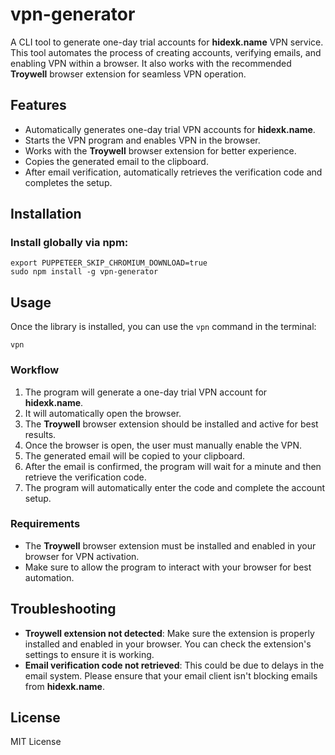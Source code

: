 # vpn-generator

A CLI tool to generate one-day trial accounts for **hidexk.name** VPN service. This tool automates the process of creating accounts, verifying emails, and enabling VPN within a browser. It also works with the recommended **Troywell** browser extension for seamless VPN operation.

## Features

- Automatically generates one-day trial VPN accounts for **hidexk.name**.
- Starts the VPN program and enables VPN in the browser.
- Works with the **Troywell** browser extension for better experience.
- Copies the generated email to the clipboard.
- After email verification, automatically retrieves the verification code and completes the setup.

## Installation

### Install globally via npm:

```
export PUPPETEER_SKIP_CHROMIUM_DOWNLOAD=true
sudo npm install -g vpn-generator
```

## Usage

Once the library is installed, you can use the `vpn` command in the terminal:

```
vpn
```

### Workflow

1. The program will generate a one-day trial VPN account for **hidexk.name**.
2. It will automatically open the browser.
3. The **Troywell** browser extension should be installed and active for best results.
4. Once the browser is open, the user must manually enable the VPN.
5. The generated email will be copied to your clipboard.
6. After the email is confirmed, the program will wait for a minute and then retrieve the verification code.
7. The program will automatically enter the code and complete the account setup.

### Requirements

- The **Troywell** browser extension must be installed and enabled in your browser for VPN activation.
- Make sure to allow the program to interact with your browser for best automation.

## Troubleshooting

- **Troywell extension not detected**: Make sure the extension is properly installed and enabled in your browser. You can check the extension's settings to ensure it is working.
- **Email verification code not retrieved**: This could be due to delays in the email system. Please ensure that your email client isn't blocking emails from **hidexk.name**.

## License

MIT License

